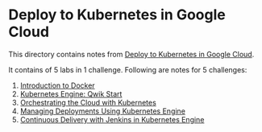 # Deploy to Kubernetes in Google Cloud

This directory contains notes from [Deploy to Kubernetes in Google Cloud](https://www.qwiklabs.com/quests/116).

It contains of 5 labs in 1 challenge. Following are notes for 5 challenges:
1. [Introduction to Docker](1_Intro_to_docker.md)
2. [Kubernetes Engine: Qwik Start](2_kube_eng_qs.md)
3. [Orchestrating the Cloud with Kubernetes](3_orch_cloud_kube.md)
4. [Managing Deployments Using Kubernetes Engine](4_manag_deploy_kube_eng.md)
5. [Continuous Delivery with Jenkins in Kubernetes Engine](5_cd_jenkins_kube_eng.md)
